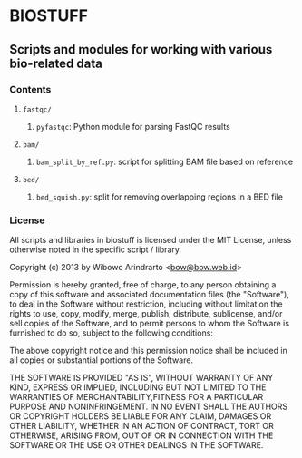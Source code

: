 BIOSTUFF
========

Scripts and modules for working with various bio-related data
-------------------------------------------------------------

### Contents

1. `fastqc/`

    1. `pyfastqc`: Python module for parsing FastQC results

2. `bam/`

    1. `bam_split_by_ref.py`: script for splitting BAM file based on reference

3. `bed/`

    1. `bed_squish.py`: split for removing overlapping regions in a BED file


### License

All scripts and libraries in biostuff is licensed under the MIT License,
unless otherwise noted in the specific script / library.

Copyright (c) 2013 by Wibowo Arindrarto <<bow@bow.web.id>>

Permission is hereby granted, free of charge, to any person obtaining a copy of
this software and associated documentation files (the "Software"), to deal in
the Software without restriction, including without limitation the rights to
use, copy, modify, merge, publish, distribute, sublicense, and/or sell copies of
the Software, and to permit persons to whom the Software is furnished to do so,
subject to the following conditions:

The above copyright notice and this permission notice shall be included in all
copies or substantial portions of the Software.

THE SOFTWARE IS PROVIDED "AS IS", WITHOUT WARRANTY OF ANY KIND, EXPRESS OR
IMPLIED, INCLUDING BUT NOT LIMITED TO THE WARRANTIES OF MERCHANTABILITY,FITNESS
FOR A PARTICULAR PURPOSE AND NONINFRINGEMENT. IN NO EVENT SHALL THE AUTHORS OR
COPYRIGHT HOLDERS BE LIABLE FOR ANY CLAIM, DAMAGES OR OTHER LIABILITY, WHETHER
IN AN ACTION OF CONTRACT, TORT OR OTHERWISE, ARISING FROM, OUT OF OR IN
CONNECTION WITH THE SOFTWARE OR THE USE OR OTHER DEALINGS IN THE SOFTWARE.
